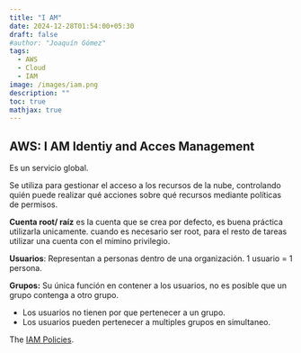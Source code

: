 ```yaml
---
title: "I AM"
date: 2024-12-28T01:54:00+05:30
draft: false
#author: "Joaquín Gómez"
tags:
  - AWS
  - Cloud
  - IAM
image: /images/iam.png
description: ""
toc: true
mathjax: true
---
```


## AWS: I AM Identiy and Acces Management

Es un servicio global. 

Se utiliza para gestionar el acceso a los recursos de la nube, controlando quién puede realizar qué acciones sobre qué recursos mediante políticas de permisos.

**Cuenta root/ raíz** es la cuenta que se crea por defecto, es buena práctica utilizarla unicamente. cuando es necesario ser root, para el resto de tareas utilizar una cuenta con el mimino privilegio. 

**Usuarios**: Representan a personas dentro de una organización. 1 usuario  = 1 persona. 

**Grupos:** Su única función en contener a los usuarios, no es posible que un grupo contenga a otro grupo. 

* Los usuarios no tienen por que pertenecer a un grupo. 
* Los usuarios pueden pertenecer a multiples grupos en simultaneo. 


The [IAM Policies](https://gomezjoaquin.github.io/blogs/aws-iam-policies/).
